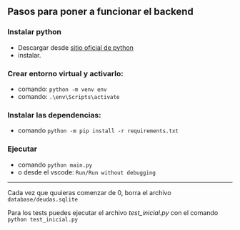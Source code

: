 ## Pasos para poner a funcionar el backend

### Instalar python
- Descargar desde
[sitio oficial de python](https://www.python.org/ftp/python/3.12.3/python-3.12.3-amd64.exe)
- instalar.

### Crear entorno virtual y activarlo:
- comando: `python -m venv env`
- comando: `.\env\Scripts\activate`

### Instalar las dependencias:
- comando `python -m pip install -r requirements.txt`

### Ejecutar
- comando `python main.py`
- o desde el vscode: `Run/Run without debugging`

---

Cada vez que quuieras comenzar de 0, borra el archivo `database/deudas.sqlite`

Para los tests puedes ejecutar el archivo *test_inicial.py* con el comando `python test_inicial.py`
